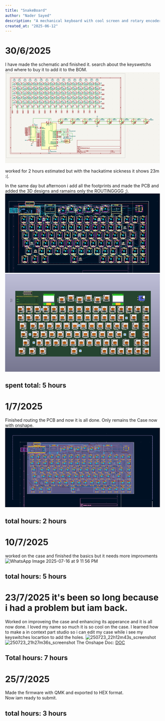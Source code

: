 ```yaml
---
title: "SnakeBoard"
author: "Nader Sayed"
description: "A mechanical keyboard with cool screen and rotary encoders and more..."
created_at: "2025-06-12"
---
```

# 30/6/2025
I have made the schematic and finished it. search about the keyswetchs and where to buy it to add it to the BOM.
![alt text](image.png)

worked for 2 hours estimated but with the hackatime sickness it shows 23m :(.

In the same day but afternoon i add all the footprints and made the PCB and added the 3D designs and ramains only the ROUTINGGGG ;).
![alt text](image-1.png)
![alt text](image-2.png)
## spent total: 5 hours
# 1/7/2025
Finished routing the PCB and now it is all done. Only remains the Case now with onshape.
![alt text](image-3.png)
## total hours: 2 hours
# 10/7/2025
worked on the case and finished the basics but it needs more improvments
![WhatsApp Image 2025-07-16 at 9 11 56 PM](https://github.com/user-attachments/assets/4a1ffa5b-3ac1-40e2-a24e-49b88b8110d9)
## total hours: 5 hours
# 23/7/2025 it's been so long because i had a problem but iam back.
Worked on improveing the case and enhancing its apperance and it is all now done.
I loved my name so much it is so cool on the case. I learned how to make a in context part studio so i can edit my case while i see my keyswitches locartion to add the holes.
<img width="856" height="798" alt="250723_22h12m43s_screenshot" src="https://github.com/user-attachments/assets/2f88c2f2-9bbf-4440-bffa-6925b3c1494f" />
<img width="1119" height="933" alt="250723_21h27m36s_screenshot" src="https://github.com/user-attachments/assets/26036f8b-289c-4940-b86c-3344602099d2" />
The Onshape Doc: [DOC](https://cad.onshape.com/documents/902611e8b9feae564de8d9eb/w/ee044899b2f02c71afc87682/e/73f01ff6e236a97137583ab3?renderMode=0&uiState=688221b8a27d1511c8890300)<br>
## Total hours: 7 hours

# 25/7/2025
Made the firmware with QMK and exported to HEX format.<br>
Now iam ready to submit.
## total hours: 3 hours
